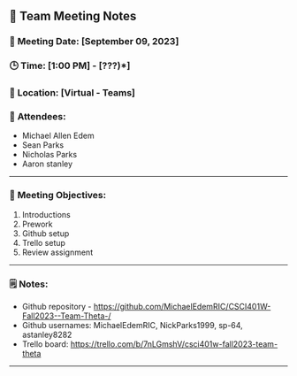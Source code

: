 ## 📝 **Team Meeting Notes**

### 📅 **Meeting Date**: [September 09, 2023]

### 🕒 **Time**: [1:00 PM] - [???)*]

### 📍 **Location**: [Virtual - Teams]

### 📣 **Attendees**:
- Michael Allen Edem
- Sean Parks
- Nicholas Parks
- Aaron stanley

---

### 🎯 **Meeting Objectives**:

1. Introductions
2. Prework
3. Github setup
4. Trello setup
5. Review assignment

---

### 🗒️ **Notes**:
- Github repository - https://github.com/MichaelEdemRIC/CSCI401W-Fall2023--Team-Theta-/
- Github usernames: MichaelEdemRIC, NickParks1999, sp-64, astanley8282
- Trello board: https://trello.com/b/7nLGmshV/csci401w-fall2023-team-theta

---
